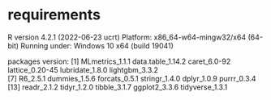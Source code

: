 # requirements

R version 4.2.1 (2022-06-23 ucrt)
Platform: x86_64-w64-mingw32/x64 (64-bit)
Running under: Windows 10 x64 (build 19041)

packages version:
 [1] MLmetrics_1.1.1   data.table_1.14.2 caret_6.0-92      lattice_0.20-45   lubridate_1.8.0   lightgbm_3.3.2   
 [7] R6_2.5.1          dummies_1.5.6     forcats_0.5.1     stringr_1.4.0     dplyr_1.0.9       purrr_0.3.4      
[13] readr_2.1.2       tidyr_1.2.0       tibble_3.1.7      ggplot2_3.3.6     tidyverse_1.3.1  
